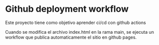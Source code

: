 # Github deployment workflow
Este proyecto tiene como objetivo aprender ci/cd con github actions

Cuando se modifica el archivo index.html en la rama main, se ejecuta un workflow que publica automaticamente el sitio en github pages.
